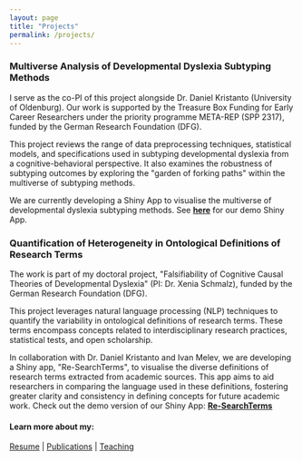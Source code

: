 ```yaml
---
layout: page
title: "Projects"
permalink: /projects/
---
```


### Multiverse Analysis of Developmental Dyslexia Subtyping Methods
I serve as the co-PI of this project alongside Dr. Daniel Kristanto (University of Oldenburg). Our work is supported by the Treasure Box Funding for Early Career Researchers under the priority programme META-REP (SPP 2317), funded by the German Research Foundation (DFG).

This project reviews the range of data preprocessing techniques, statistical models, and specifications used in subtyping developmental dyslexia from a cognitive-behavioral perspective. It also examines the robustness of subtyping outcomes by exploring the "garden of forking paths" within the multiverse of subtyping methods.

We are currently developing a Shiny App to visualise the multiverse of developmental dyslexia subtyping methods. See **[here](https://dyslexiaproject.shinyapps.io/profilingdyslexia/)** for our demo Shiny App.

### Quantification of Heterogeneity in Ontological Definitions of Research Terms
The work is part of my doctoral project, "Falsifiability of Cognitive Causal Theories of Developmental Dyslexia" (PI: Dr. Xenia Schmalz), funded by the German Research Foundation (DFG).

This project leverages natural language processing (NLP) techniques to quantify the variability in ontological definitions of research terms. These terms encompass concepts related to interdisciplinary research practices, statistical tests, and open scholarship.

In collaboration with Dr. Daniel Kristanto and Ivan Melev, we are developing a Shiny app, "Re-SearchTerms", to visualise the diverse definitions of research terms extracted from academic sources. This app aims to aid researchers in comparing the language used in these definitions, fostering greater clarity and consistency in defining concepts for future academic work. Check out the demo version of our Shiny App: **[Re-SearchTerms](https://msleungyi.shinyapps.io/Re-SearchTerms/)**

#### Learn more about my:
[Resume](https://msleungyi.github.io/mywebsite/resume/) |
[Publications](https://msleungyi.github.io/mywebsite/publications/) |
[Teaching](https://msleungyi.github.io/mywebsite/teaching/)
